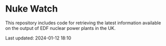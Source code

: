 # Nuke Watch

This repository includes code for retrieving the latest information available on the output of EDF nuclear power plants in the UK.

Last updated: 2024-01-12 18:10